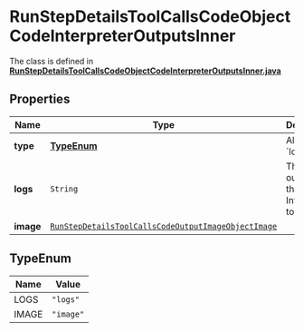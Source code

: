 

# RunStepDetailsToolCallsCodeObjectCodeInterpreterOutputsInner

The class is defined in **[RunStepDetailsToolCallsCodeObjectCodeInterpreterOutputsInner.java](../../src/main/java/org/openapitools/model/RunStepDetailsToolCallsCodeObjectCodeInterpreterOutputsInner.java)**

## Properties

Name | Type | Description | Notes
------------ | ------------- | ------------- | -------------
**type** | [**TypeEnum**](#TypeEnum) | Always &#x60;logs&#x60;. | 
**logs** | `String` | The text output from the Code Interpreter tool call. | 
**image** | [`RunStepDetailsToolCallsCodeOutputImageObjectImage`](RunStepDetailsToolCallsCodeOutputImageObjectImage.md) |  | 

## TypeEnum

Name | Value
---- | -----
LOGS | `"logs"`
IMAGE | `"image"`




